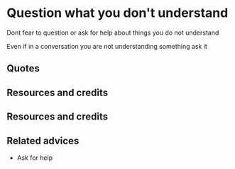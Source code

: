 # Question what you don't understand

Dont fear to question or ask for help about things you do not understand

Even if in a conversation you are not understanding something ask it

## Quotes

## Resources and credits

## Resources and credits

## Related advices

- Ask for help
<br/>